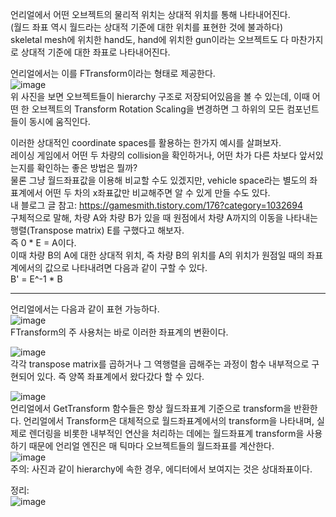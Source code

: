 언리얼에서 어떤 오브젝트의 물리적 위치는 상대적 위치를 통해 나타내어진다.  
(월드 좌표 역시 월드라는 상대적 기준에 대한 위치를 표현한 것에 불과하다)  
skeletal mesh에 위치한 hand도, hand에 위치한 gun이라는 오브젝트도 다 마찬가지로 상대적 기준에 대한 좌표로 나타내어진다.  

언리얼에서는 이를 FTransform이라는 형태로 제공한다.  
![image](https://user-images.githubusercontent.com/63915665/194558209-278af702-0bcf-4800-9ad2-8085fe22c552.png)  
위 사진을 보면 오브젝트들이 hierarchy 구조로 저장되어있음을 볼 수 있는데, 이때 어떤 한 오브젝트의 Transform Rotation Scaling을 변경하면 그 하위의 모든 컴포넌트들이 동시에 움직인다.  

이러한 상대적인 coordinate spaces를 활용하는 한가지 예시를 살펴보자.  
레이싱 게임에서 어떤 두 차량의 collision을 확인하거나, 어떤 차가 다른 차보다 앞서있는지를 확인하는 좋은 방법은 뭘까?  
물론 그냥 월드좌표값을 이용해 비교할 수도 있겠지만, vehicle space라는 별도의 좌표계에서 어떤 두 차의 x좌표값만 비교해주면 알 수 있게 만들 수도 있다.  
내 블로그 글 참고: https://gamesmith.tistory.com/176?category=1032694  
구체적으로 말해, 차량 A와 차량 B가 있을 때 원점에서 차량 A까지의 이동을 나타내는 행렬(Transpose matrix) E를 구했다고 해보자.  
즉 0 * E = A이다.  
이때 차량 B의 A에 대한 상대적 위치, 즉 차량 B의 위치를 A의 위치가 원점일 때의 좌표계에서의 값으로 나타내려면 다음과 같이 구할 수 있다.  
B' = E^-1 * B  

---  
언리얼에서는 다음과 같이 표현 가능하다.  
![image](https://user-images.githubusercontent.com/63915665/194563961-177bc3f8-8fb5-4dcf-bbf4-ab0374ff7e2c.png)  
FTransform의 주 사용처는 바로 이러한 좌표계의 변환이다.  
  
![image](https://user-images.githubusercontent.com/63915665/194564245-bc7b22f3-5420-4170-8dc6-4312dcc786de.png)  
각각 transpose matrix를 곱하거나 그 역행렬을 곱해주는 과정이 함수 내부적으로 구현되어 있다. 즉 양쪽 좌표계에서 왔다갔다 할 수 있다.  
  
![image](https://user-images.githubusercontent.com/63915665/194564909-0b1434bb-0915-4b97-a6d8-2299b2a71d69.png)  
언리얼에서 GetTransform 함수들은 항상 월드좌표계 기준으로 transform을 반환한다. 언리얼에서 Transform은 대체적으로 월드좌표계에서의 transform을 나타내며, 실제로 렌더링을 비롯한 내부적인 연산을 처리하는 데에는 월드좌표계 transform을 사용하기 때문에 언리얼 엔진은 매 틱마다 오브젝트들의 월드좌표를 계산한다.  
![image](https://user-images.githubusercontent.com/63915665/194564642-10b27cad-ae2e-4841-8106-4d77b241ec9a.png)  
주의: 사진과 같이 hierarchy에 속한 경우, 에디터에서 보여지는 것은 상대좌표이다.  

정리:  
![image](https://user-images.githubusercontent.com/63915665/194565230-75047b62-5140-44bd-8bbd-7ef6e5061465.png)  
